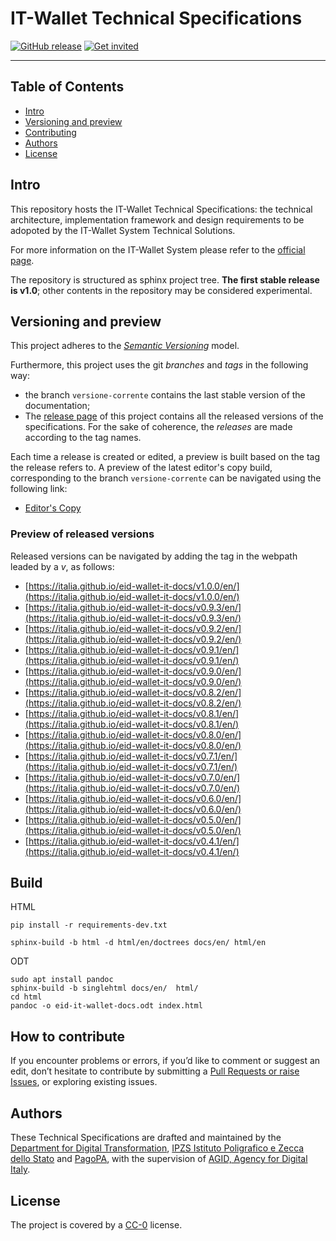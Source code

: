 # IT-Wallet Technical Specifications

[![GitHub release](https://img.shields.io/github/release/italia/eid-wallet-it-docs.svg?style=plastic)](https://github.com/italia/eid-wallet-it-docs/releases)
[![Get invited](https://slack.developers.italia.it/badge.svg)](https://slack.developers.italia.it/)

---

## Table of Contents

- [Intro](#intro)
- [Versioning and preview](#versioning-and-preview)
- [Contributing](#how-to-contribute)
- [Authors](#authors)
- [License](#license)

## Intro

This repository hosts the IT-Wallet Technical Specifications: the technical architecture, implementation framework and design requirements to be adopoted by the IT-Wallet System Technical Solutions.

For more information on the IT-Wallet System please refer to the [official page]([url](https://innovazione.gov.it/progetti/sistema-it-wallet/)).

The repository is structured as sphinx project tree. **The first stable release is v1.0**; other contents in the repository may be considered experimental.


## Versioning and preview

This project adheres to the [*Semantic
Versioning*](https://semver.org/) model.

Furthermore, this project uses the git *branches* and *tags* in the following way:
* the branch `versione-corrente` contains the last stable version of the documentation;
* The [release page](https://github.com/italia/eid-wallet-it-docs/releases) of
  this project contains all the released versions of the specifications. For the sake of coherence, the *releases* are made according to the tag names.

Each time a release is created or edited, a preview is built based on the tag the release refers to. 
A preview of the latest editor's copy build, corresponding to the branch `versione-corrente` can be navigated using the following link:

 - [Editor's Copy](https://italia.github.io/eid-wallet-it-docs/versione-corrente/en/)


### Preview of released versions

Released versions can be navigated by adding the tag in the webpath leaded by a _v_, as follows:

 - [https://italia.github.io/eid-wallet-it-docs/v1.0.0/en/](https://italia.github.io/eid-wallet-it-docs/v1.0.0/en/)
 - [https://italia.github.io/eid-wallet-it-docs/v0.9.3/en/](https://italia.github.io/eid-wallet-it-docs/v0.9.3/en/)
 - [https://italia.github.io/eid-wallet-it-docs/v0.9.2/en/](https://italia.github.io/eid-wallet-it-docs/v0.9.2/en/)
 - [https://italia.github.io/eid-wallet-it-docs/v0.9.1/en/](https://italia.github.io/eid-wallet-it-docs/v0.9.1/en/)
 - [https://italia.github.io/eid-wallet-it-docs/v0.9.0/en/](https://italia.github.io/eid-wallet-it-docs/v0.9.0/en/)
 - [https://italia.github.io/eid-wallet-it-docs/v0.8.2/en/](https://italia.github.io/eid-wallet-it-docs/v0.8.2/en/)
 - [https://italia.github.io/eid-wallet-it-docs/v0.8.1/en/](https://italia.github.io/eid-wallet-it-docs/v0.8.1/en/)
 - [https://italia.github.io/eid-wallet-it-docs/v0.8.0/en/](https://italia.github.io/eid-wallet-it-docs/v0.8.0/en/)
 - [https://italia.github.io/eid-wallet-it-docs/v0.7.1/en/](https://italia.github.io/eid-wallet-it-docs/v0.7.1/en/)
 - [https://italia.github.io/eid-wallet-it-docs/v0.7.0/en/](https://italia.github.io/eid-wallet-it-docs/v0.7.0/en/)
 - [https://italia.github.io/eid-wallet-it-docs/v0.6.0/en/](https://italia.github.io/eid-wallet-it-docs/v0.6.0/en/)
 - [https://italia.github.io/eid-wallet-it-docs/v0.5.0/en/](https://italia.github.io/eid-wallet-it-docs/v0.5.0/en/)
 - [https://italia.github.io/eid-wallet-it-docs/v0.4.1/en/](https://italia.github.io/eid-wallet-it-docs/v0.4.1/en/)

## Build

HTML
````
pip install -r requirements-dev.txt

sphinx-build -b html -d html/en/doctrees docs/en/ html/en
````

ODT
````
sudo apt install pandoc
sphinx-build -b singlehtml docs/en/  html/
cd html
pandoc -o eid-it-wallet-docs.odt index.html
````


## How to contribute

If you encounter problems or errors, if you’d like to comment or suggest an edit, don’t hesitate to contribute by submitting a [Pull Requests or raise Issues](CONTRIBUTING.md), or exploring existing issues.


## Authors
These Technical Specifications are drafted and maintained by the [Department for Digital Transformation]([url](https://innovazione.gov.it/)), [IPZS Istituto Poligrafico e Zecca dello Stato]([url](https://www.ipzs.it/ext/index.html)) and [PagoPA]([url](https://www.pagopa.it/it/)), with the supervision of [AGID, Agency for Digital Italy]([url](https://www.agid.gov.it/it)). 

## License

The project is covered by a [CC-0](LICENSE) license.
